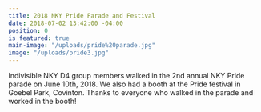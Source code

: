 ```yaml
---
title: 2018 NKY Pride Parade and Festival
date: 2018-07-02 13:42:00 -04:00
position: 0
is featured: true
main-image: "/uploads/pride%20parade.jpg"
image: "/uploads/pride3.jpg"
---
```


Indivisible NKY D4 group members walked in the 2nd annual NKY Pride parade on June 10th, 2018.  We also had a booth at the Pride festival in Goebel Park, Covinton.  Thanks to everyone who walked in the parade and worked in the booth!